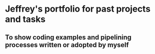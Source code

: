 # Jeffrey's portfolio for past projects and tasks
## To show coding examples and pipelining processes written or adopted by myself
